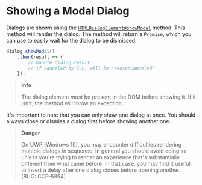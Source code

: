 # Showing a Modal Dialog

Dialogs are shown using the [`HTMLDialogElement#showModal`](../../uxp/class/HTMLDialogElement.md#htmldialogelement-showmodal) method. This method will render the dialog. The method will return a `Promise`, which you can use to easily wait for the dialog to be dismissed.

```js
dialog.showModal()
    .then(result => {
        // handle dialog result
        // if canceled by ESC, will be "reasonCanceled"
    });
```

> **Info**
>
> The dialog element _must_ be present in the DOM before showing it. If it isn't, the method will throw an exception.

It's important to note that you can only show one dialog at once. You should always close or dismiss a dialog first before showing another one.

> **Danger**
>
> On UWP (Windows 10), you may encounter difficulties rendering multiple dialogs in sequence. In general you should avoid doing so unless you're trying to render an experience that's substantially different from what came before. In that case, you may find it useful to insert a delay after one dialog closes before opening another.
> (BUG: CCP-5854)
